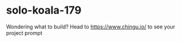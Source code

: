 # solo-koala-179
Wondering what to build? Head to https://www.chingu.io/ to see your project prompt
